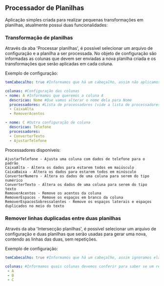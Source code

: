 ## Processador de Planilhas

Aplicação simples criada para realizar pequenas transformações em planilhas,
atualmente possui duas funcionalidades:

### Transformação de planilhas

Através da aba 'Processar planilhas', é possível selecionar um arquivo de configuração e a planilha a ser processada.
No objeto de configuração são informadas as colunas que devem ser enviadas a nova planilha criada e os transformações que serão aplicadas em cada coluna.

Exemplo de configuração:
```yaml
temCabecalho: true #Informamos que há um cabeçalho, assim não aplicamos transformação na primeira linha

colunas: #Configuração das colunas
- nome: A #Informamos que queremos a coluna A
  descricao: Nome #Que vamos alterar o nome dela para Nome
  processadores: #Lista de processadores (vide a lista de processadores abaixo)
  - CaixaAlta
  - RemoverAcentos

- nome: C #Outra configuração de coluna
  descricao: Telefone
  processadores:
  - ConverterTexto
  - AjustarTelefone
```

Processadores disponíveis:
```
AjustarTelefone - Ajusta uma coluna com dados de telefone para o padrão
CaixaAlta - Altera os dados para estarem todos em maiúsculo
CaixaBaixa - Altera os dados para estarem todos em minúsculo
ConverterNumero - Altera os dados de uma coluna para serem do tipo numérico
ConverterTexto - Altera os dados de uma coluna para serem do tipo texto
RemoverAcentos - Remove os acentos da coluna
RemoverEspacos - Remove os espaços em branco da coluna
RemoverEspacosSobressalentes - Remove os espaços laterais e espaços duplicados no meio do texto
```

### Remover linhas duplicadas entre duas planilhas

Através da aba 'Intersecção planilhas', é possível selecionar um arquivo de configuração e duas planilhas que serão usadas para gerar uma nova, contendo as linhas das duas, sem repetições.

Exemplo de configuração:
```yaml
temCabecalho: true #Informamos que há um cabeçalho, assim ignoramos ela

colunas: #Informamos quais colunas devemos conferir para saber se um registro é igual ao outro
 - A
 - B
 - C 
```
